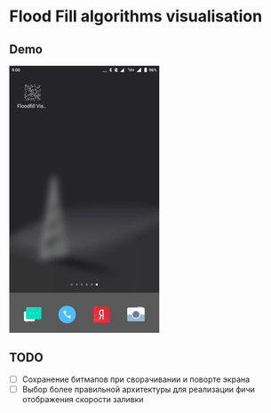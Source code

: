 # Flood Fill algorithms visualisation

## Demo

![demo](/extra/demo.gif)


## TODO

-[ ] Сохранение битмапов при сворачивании и поворте экрана
-[ ] Выбор более правильной архитектуры для реализации фичи отображения скорости заливки